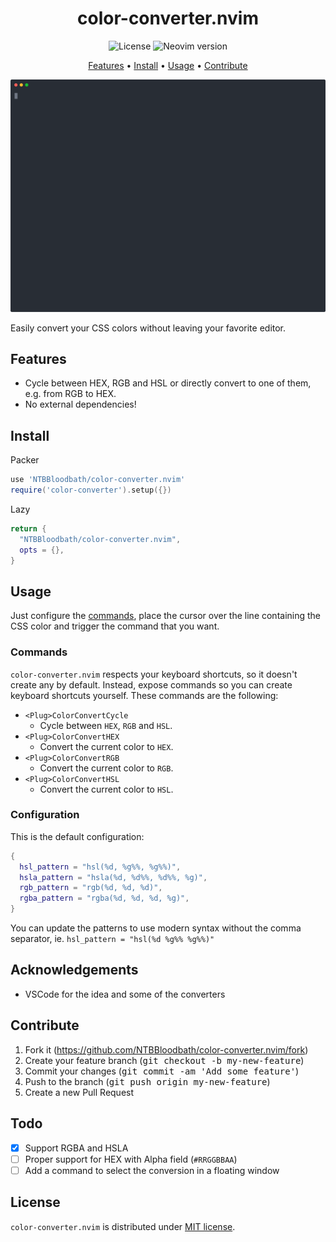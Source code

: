 <div align="center">

# color-converter.nvim

![License](https://img.shields.io/github/license/NTBBloodbath/doom-one.nvim?style=flat-square)
![Neovim version](https://img.shields.io/badge/Neovim-0.5-57A143?style=flat-square&logo=neovim)

[Features](#features) • [Install](#install) • [Usage](#usage) • [Contribute](#contribute)

<img width="800" src="./assets/demo.svg" />
  
</div>

Easily convert your CSS colors without leaving your favorite editor.

## Features

- Cycle between HEX, RGB and HSL or directly convert to one of them, e.g. from RGB to HEX.
- No external dependencies!

## Install

Packer
```lua
use 'NTBBloodbath/color-converter.nvim'
require('color-converter').setup({})
```

Lazy
```lua
return {
  "NTBBloodbath/color-converter.nvim",
  opts = {},
}
```

## Usage

Just configure the [commands](#commands), place the cursor over the line
containing the CSS color and trigger the command that you want.

### Commands

`color-converter.nvim` respects your keyboard shortcuts, so it doesn't create
any by default. Instead, expose commands so you can create keyboard shortcuts
yourself. These commands are the following:

- `<Plug>ColorConvertCycle`
  - Cycle between `HEX`, `RGB` and `HSL`.
- `<Plug>ColorConvertHEX`
  - Convert the current color to `HEX`.
- `<Plug>ColorConvertRGB`
  - Convert the current color to `RGB`.
- `<Plug>ColorConvertHSL`
  - Convert the current color to `HSL`.

### Configuration
  This is the default configuration:

```lua
{
  hsl_pattern = "hsl(%d, %g%%, %g%%)",
  hsla_pattern = "hsla(%d, %d%%, %d%%, %g)",
  rgb_pattern = "rgb(%d, %d, %d)",
  rgba_pattern = "rgba(%d, %d, %d, %g)",
}
```

You can update the patterns to use modern syntax without the comma separator, ie.
`hsl_pattern = "hsl(%d %g%% %g%%)"`

## Acknowledgements

- VSCode for the idea and some of the converters

## Contribute

1. Fork it (https://github.com/NTBBloodbath/color-converter.nvim/fork)
2. Create your feature branch (<kbd>git checkout -b my-new-feature</kbd>)
3. Commit your changes (<kbd>git commit -am 'Add some feature'</kbd>)
4. Push to the branch (<kbd>git push origin my-new-feature</kbd>)
5. Create a new Pull Request

## Todo

- [x] Support RGBA and HSLA
- [ ] Proper support for HEX with Alpha field (`#RRGGBBAA`)
- [ ] Add a command to select the conversion in a floating window

## License

`color-converter.nvim` is distributed under [MIT license](./LICENSE).
